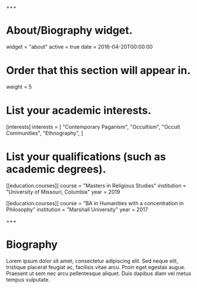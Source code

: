 +++
# About/Biography widget.
widget = "about"
active = true
date = 2016-04-20T00:00:00

# Order that this section will appear in.
weight = 5

# List your academic interests.
[interests]
  interests = [
    "Contemporary Paganism",
    "Occultism",
    "Occult Communities",
    "Ethnography",
  ]

# List your qualifications (such as academic degrees).
[[education.courses]]
  course = "Masters in Religious Studies"
  institution = "University of Missouri, Columbia"
  year = 2019

[[education.courses]]
  course = "BA in Humanities with a concentration in Philosophy"
  institution = "Marshall University"
  year = 2017
 
+++

# Biography

Lorem ipsum dolor sit amet, consectetur adipiscing elit. Sed neque elit, tristique placerat feugiat ac, facilisis vitae arcu. Proin eget egestas augue. Praesent ut sem nec arcu pellentesque aliquet. Duis dapibus diam vel metus tempus vulputate. 
